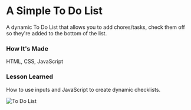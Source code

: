 # A Simple To Do List 

A dynamic To Do List that allows you to add chores/tasks, check them off so they're added to the bottom of the list.

### How It's Made

HTML, CSS, JavaScript

### Lesson Learned

How to use inputs and JavaScript to create dynamic checklists. 

![To Do List](https://i.imgur.com/RLwXLfm.png)
